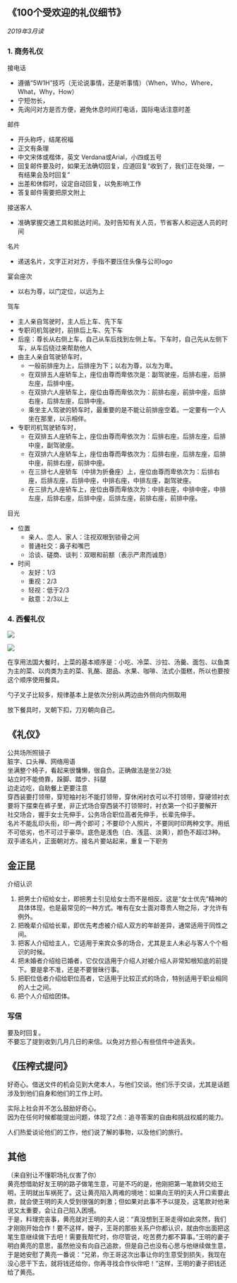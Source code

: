 
## 《100个受欢迎的礼仪细节》
*2019年3月读*  

### 1. 商务礼仪
接电话
- 遵循“5W1H”技巧（无论说事情，还是听事情）（When，Who，Where，What，Why，How）  
- 宁短勿长，
- 先询问对方是否方便，避免休息时间打电话，国际电话注意时差


邮件
- 开头称呼，结尾祝福
- 正文有条理
- 中文宋体或楷体，英文 Verdana或Arial，小四或五号
- 回复邮件要及时，如果无法确切回复，应道回复“收到了，我们正在处理，一有结果会及时回复”
- 出差和休假时，设定自动回复，以免影响工作
- 答复邮件需要把原文附上


接送客人
- 准确掌握交通工具和抵达时间。及时告知有关人员，节省客人和迎送人员的时间

名片
- 递送名片，文字正对对方，手指不要压住头像与公司logo

宴会座次
- 以右为尊，以门定位，以远为上

驾车
- 主人亲自驾驶时，主人后上车、先下车
- 专职司机驾驶时，前排后上车、先下车
- 后座：尊长从右侧上车，自己从车后找到左侧上车。下车时，自己先从左侧下车，从车后绕过来帮助他人
- 由主人亲自驾驶轿车时，
    - 一般前排座为上，后排座为下；以右为尊，以左为卑。
    - 在双排五人座轿车上，座位由尊而卑依次是：副驾驶座，后排右座，后排左座，后排中座。
    -  在双排六人座轿车上，座位由尊而卑依次为：前排右座，前排中座，后排右座，后排左座，后排中座。
    - 乘坐主人驾驶的轿车时，最重要的是不能让前排座空着。一定要有一个人坐在那里，以示相伴。
- 专职司机驾驶轿车时，
    - 在双排五人座轿车上，座位由尊而卑依次为：后排右座，后排左座，后排中座，副驾驶座。
    - 在双排六人座轿车上，座位由尊而卑依次为：后排右座，后排左座，后排中座，前排右座，前排中座。
    - 在三排七人座轿车（中排为折叠座）上，座位由尊而卑依次为：后排右座，后排左座，后排中座，中排右座，中排左座，副驾驶座。
    - 在三排九人座轿车上，座位由尊而卑依次为：中排右座，中排中座，中排左座，后排右座，后排中座，后排左座，前排右座，前排中座。


目光
- 位置
    - 亲人、恋人、家人：注视双眼到锁骨之间
    - 普通社交：鼻子和嘴巴
    - 洽谈、磋商、谈判：双眼和前额（表示严肃而诚恳）
- 时间
    - 友好：1/3
    - 重视：2/3
    - 轻视：低于2/3
    - 敌意：2/3以上



### 4. 西餐礼仪
![](https://timgsa.baidu.com/timg?image&quality=80&size=b9999_10000&sec=1553704275894&di=f3272df85b55b3a522ddcccfbbf7442a&imgtype=0&src=http%3A%2F%2Fimg.mp.itc.cn%2Fupload%2F20160408%2Fa2207bea2b3a480792c66c0a254e6471_th.jpg)  

![](https://ss0.bdstatic.com/70cFvHSh_Q1YnxGkpoWK1HF6hhy/it/u=3146211409,3361062777&fm=26&gp=0.jpg)  

在享用法国大餐时，上菜的基本顺序是：小吃、冷菜、沙拉、汤羹、面包、以鱼类为主的菜、以肉类为主的菜、乳酪、甜品、水果、咖啡、法式小蛋糕，所以也要按这个顺序使用餐具。  

勺子叉子比较多，规律基本上是依次分别从两边由外侧向内侧取用

放下餐具时，叉朝下扣，刀刃朝向自己。  



## 《礼仪》
公共场所照镜子  
脏字、口头禅、网络用语  
坐满整个椅子，看起来很慵懒，很自负。正确做法是坐2/3处  
站立时不能倚靠，跺脚、踏步、抖腿  
边走边吃，自助餐上更要注意  
穿西装要打领带，穿短袖衬衫不能打领带，穿休闲衬衣可以不打领带，穿硬领衬衣要将下摆束在裤子里，非正式场合穿西装不打领带时，衬衣第一个扣子要解开  
社交场合，握手女士先伸手，公务场合职位高者先伸手，长辈先伸手。  
名片不能乱印头衔，印一两个即可；不要印个人照片，不要同时印两种文字。用纸不可低劣，也不可过于豪华。底色是浅色（白、浅蓝、淡黄），颜色不超过3种。双手递名片，正面朝对方。接名片要站起来，重复一下职务  

## 金正昆


介绍认识
1. 把男士介绍给女士，即把男士引见给女士而不是相反。这是“女士优先”精神的具体体现，也是最常见的一种方式。唯有在女士面对尊贵人物之际，才允许有例外。  
2. 把晚辈介绍给长辈，即优先考虑被介绍人双方的年龄差异，通常适用于同性之间。
3. 把客人介绍给主人，它适用于来宾众多的场合，尤其是主人未必与客人个个相识的时候。
4. 把未婚者介绍给已婚者，它仅仅适用于介绍人对被介绍人非常知根知底的前提下。要是拿不准，还是不要冒昧行事。
5. 把职位低者介绍给职位高者，它适用于比较正式的场合，特别适用于职业相同的人士之间。
6. 把个人介绍给团体。


### 写信
要及时回复。  
不要忘了提到收到几月几日的来信。以免对方担心有些信件中途丢失。


## 《压榨式提问》
好奇心。借送文件的机会见到大佬本人，与他们交谈。他们乐于交谈，尤其是话题涉及到他们自身和他们的工作上时。  

实际上社会并不怎么鼓励好奇心。  
因为在任何时候都能提出问题，体现了2点：追寻答案的自由和挑战权威的能力。

人们热爱谈论他们的工作，他们说了解的事物，以及他们的旅行。


## 其他

（来自别让不懂职场礼仪害了你）  
黄亮想借助好友王明的路子做笔生意，可是不巧的是，他刚把第一笔款转交给王明，王明就出车祸死了。这让黄亮陷入两难的境地：如果向王明的夫人开口索要此款，就会使王明的夫人受到很强的刺激；但如果对此事不予以提及，这笔款对他来说又太重要，会让自己陷入困境。  
于是，料理完丧事，黄亮就对王明的夫人说：“真没想到王哥走得如此突然，我们才刚刚开始合作！要不这样，嫂子，王哥的那些关系户你都认识，就由你出面把这笔生意继续做下去吧！需要我帮忙时，你尽管说，吃苦费力都不算事。”王明的妻子明白黄亮的意思，虽然他没有向自己追款，但是自己也没有心思与他继续做生意，于是她安慰了黄亮一番说：“兄弟，你王哥这次出事让你的生意受到损失，我现在没心思干下去，就将钱还给你，你再寻找合作伙伴吧！”这样，王明的妻子把钱还给了黄亮。
